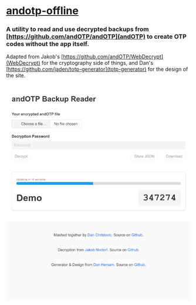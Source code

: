 # [andotp-offline](https://christovic.github.io/andotp-offline)

### A utility to read and use decrypted backups from [https://github.com/andOTP/andOTP](andOTP) to create OTP codes without the app itself.

Adapted from Jakob's [https://github.com/andOTP/WebDecrypt](WebDecrypt) for the cryptography side of things, and Dan's [https://github.com/jaden/totp-generator](totp-generator) for the design of the site.

<p align="center">
  <img src="https://github.com/christovic/andotp-offline/blob/master/andotp-decrypt.png?raw=true"/>
</p>

